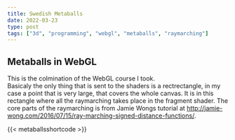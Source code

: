 ```yaml
---
title: Swedish Metaballs 
date: 2022-03-23
type: post
tags: ["3d", "programming", "webgl", "metaballs", "raymarching"]
---
```


## Metaballs in WebGL
This is the colmination of the WebGL course I took.  
Basicaly the only thing that is sent to the shaders is a rectrectangle, in my case a point that is very large, that covers the whole canvas.
It is in this rectangle where all the raymarching takes place in the fragment shader.
The core parts of the raymarching is from Jamie Wongs tutorial at http://jamie-wong.com/2016/07/15/ray-marching-signed-distance-functions/.

{{< metaballsshortcode >}}


